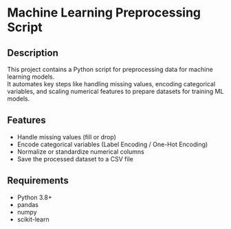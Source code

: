 # Machine Learning Preprocessing Script

## Description
This project contains a Python script for preprocessing data for machine learning models.  
It automates key steps like handling missing values, encoding categorical variables, and scaling numerical features to prepare datasets for training ML models.

## Features
- Handle missing values (fill or drop)
- Encode categorical variables (Label Encoding / One-Hot Encoding)
- Normalize or standardize numerical columns
- Save the processed dataset to a CSV file

## Requirements
- Python 3.8+
- pandas
- numpy
- scikit-learn

